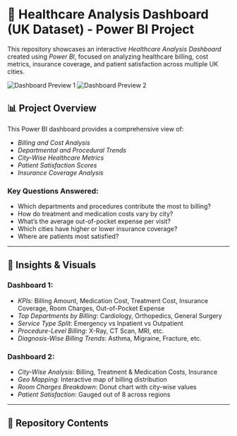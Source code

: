 # 🏥 Healthcare Analysis Dashboard (UK Dataset) - Power BI Project

This repository showcases an interactive *Healthcare Analysis Dashboard* created using *Power BI*, focused on analyzing healthcare billing, cost metrics, insurance coverage, and patient satisfaction across multiple UK cities.

![Dashboard Preview 1](./EBEA0020-B043-4511-9371-CE28BE699237.jpeg)
![Dashboard Preview 2](./7907CE12-A4A1-4C36-80EB-F9292DEC3CEA.jpeg)

## 📊 Project Overview

This Power BI dashboard provides a comprehensive view of:

- *Billing and Cost Analysis*
- *Departmental and Procedural Trends*
- *City-Wise Healthcare Metrics*
- *Patient Satisfaction Scores*
- *Insurance Coverage Analysis*

### Key Questions Answered:
- Which departments and procedures contribute the most to billing?
- How do treatment and medication costs vary by city?
- What’s the average out-of-pocket expense per visit?
- Which cities have higher or lower insurance coverage?
- Where are patients most satisfied?

---

## 🧠 Insights & Visuals

### Dashboard 1:
- *KPIs*: Billing Amount, Medication Cost, Treatment Cost, Insurance Coverage, Room Charges, Out-of-Pocket Expense
- *Top Departments by Billing*: Cardiology, Orthopedics, General Surgery
- *Service Type Split*: Emergency vs Inpatient vs Outpatient
- *Procedure-Level Billing*: X-Ray, CT Scan, MRI, etc.
- *Diagnosis-Wise Billing Trends*: Asthma, Migraine, Fracture, etc.

### Dashboard 2:
- *City-Wise Analysis*: Billing, Treatment & Medication Costs, Insurance
- *Geo Mapping*: Interactive map of billing distribution
- *Room Charges Breakdown*: Donut chart with city-wise values
- *Patient Satisfaction*: Gauged out of 8 across regions

---

## 📂 Repository Contents
